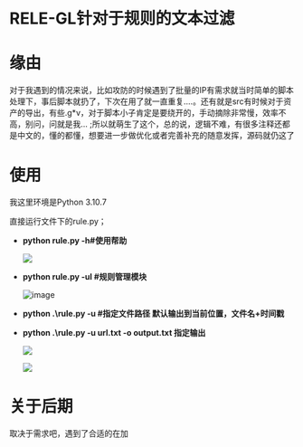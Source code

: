# RELE-GL针对于规则的文本过滤

# 缘由

对于我遇到的情况来说，比如攻防的时候遇到了批量的IP有需求就当时简单的脚本处理下，事后脚本就扔了，下次在用了就一直重复....。还有就是src有时候对于资产的导出，有些.g*v，对于脚本小子肯定是要绕开的，手动摘除非常慢，效率不高，别问，问就是我... ;所以就萌生了这个，总的说，逻辑不难，有很多注释还都是中文的，懂的都懂，想要进一步做优化或者完善补充的随意发挥，源码就仍这了

# 使用

我这里环境是Python 3.10.7

直接运行文件下的rule.py；

- **python rule.py -h#使用帮助**

  ![](https://github.com/ZXGbilibili/Rule-GL/blob/main/img/41126213104.png)

- **python rule.py -ul #规则管理模块**

  ![image](https://github.com/ZXGbilibili/Rule-GL/blob/main/img/202434534543.png)

- **python .\rule.py -u #指定文件路径 默认输出到当前位置，文件名+时间戳**

  

- **python .\rule.py -u  url.txt  -o  output.txt  指定输出**

  ![](https://github.com/ZXGbilibili/Rule-GL/blob/main/img/241126213006.png)
  
  ![](https://github.com/ZXGbilibili/Rule-GL/blob/main/img/41126213013.png)

# 关于后期

取决于需求吧，遇到了合适的在加

